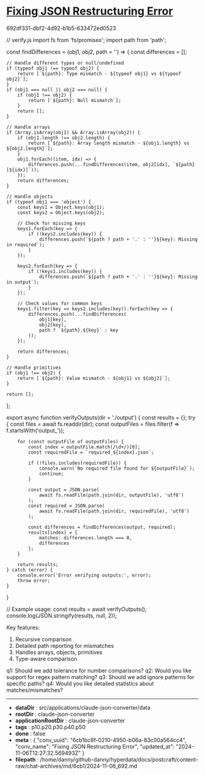 # [Fixing JSON Restructuring Error](https://claude.ai/chat/6cb1bc8f-0210-4950-b06a-83c00a564cc4)

692df331-dbf2-4d92-b1b5-633472ed0523

 

<antArtifact identifier="verify-output" type="application/vnd.ant.code" language="javascript" title="Output Verification Script">
// verify.js
import fs from 'fs/promises';
import path from 'path';

const findDifferences = (obj1, obj2, path = '') => {
    const differences = [];
    
    // Handle different types or null/undefined
    if (typeof obj1 !== typeof obj2) {
        return [`${path}: Type mismatch - ${typeof obj1} vs ${typeof obj2}`];
    }
    if (obj1 === null || obj2 === null) {
        if (obj1 !== obj2) {
            return [`${path}: Null mismatch`];
        }
        return [];
    }
    
    // Handle arrays
    if (Array.isArray(obj1) && Array.isArray(obj2)) {
        if (obj1.length !== obj2.length) {
            return [`${path}: Array length mismatch - ${obj1.length} vs ${obj2.length}`];
        }
        obj1.forEach((item, idx) => {
            differences.push(...findDifferences(item, obj2[idx], `${path}[${idx}]`));
        });
        return differences;
    }
    
    // Handle objects
    if (typeof obj1 === 'object') {
        const keys1 = Object.keys(obj1);
        const keys2 = Object.keys(obj2);
        
        // Check for missing keys
        keys1.forEach(key => {
            if (!keys2.includes(key)) {
                differences.push(`${path ? path + '.' : ''}${key}: Missing in required`);
            }
        });
        
        keys2.forEach(key => {
            if (!keys1.includes(key)) {
                differences.push(`${path ? path + '.' : ''}${key}: Missing in output`);
            }
        });
        
        // Check values for common keys
        keys1.filter(key => keys2.includes(key)).forEach(key => {
            differences.push(...findDifferences(
                obj1[key], 
                obj2[key], 
                path ? `${path}.${key}` : key
            ));
        });
        
        return differences;
    }
    
    // Handle primitives
    if (obj1 !== obj2) {
        return [`${path}: Value mismatch - ${obj1} vs ${obj2}`];
    }
    
    return [];
};

export async function verifyOutputs(dir = './output') {
    const results = {};
    try {
        const files = await fs.readdir(dir);
        const outputFiles = files.filter(f => f.startsWith('output_'));
        
        for (const outputFile of outputFiles) {
            const index = outputFile.match(/\d+/)[0];
            const requiredFile = `required_${index}.json`;
            
            if (!files.includes(requiredFile)) {
                console.warn(`No required file found for ${outputFile}`);
                continue;
            }
            
            const output = JSON.parse(
                await fs.readFile(path.join(dir, outputFile), 'utf8')
            );
            const required = JSON.parse(
                await fs.readFile(path.join(dir, requiredFile), 'utf8')
            );
            
            const differences = findDifferences(output, required);
            results[index] = {
                matches: differences.length === 0,
                differences
            };
        }
        
        return results;
    } catch (error) {
        console.error('Error verifying outputs:', error);
        throw error;
    }
}

// Example usage:
const results = await verifyOutputs();
console.log(JSON.stringify(results, null, 2));
</antArtifact>

Key features:
1. Recursive comparison
2. Detailed path reporting for mismatches
3. Handles arrays, objects, primitives
4. Type-aware comparison

q1: Should we add tolerance for number comparisons?
q2: Would you like support for regex pattern matching?
q3: Should we add ignore patterns for specific paths?
q4: Would you like detailed statistics about matches/mismatches?

---

* **dataDir** : src/applications/claude-json-converter/data
* **rootDir** : claude-json-converter
* **applicationRootDir** : claude-json-converter
* **tags** : p10.p20.p30.p40.p50
* **done** : false
* **meta** : {
  "conv_uuid": "6cb1bc8f-0210-4950-b06a-83c00a564cc4",
  "conv_name": "Fixing JSON Restructuring Error",
  "updated_at": "2024-11-06T12:27:32.569493Z"
}
* **filepath** : /home/danny/github-danny/hyperdata/docs/postcraft/content-raw/chat-archives/md/6cb1/2024-11-06_692.md